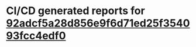 # CI/CD generated reports for [92adcf5a28d856e9f6d71ed25f354093fcc4edf0](https://github.com/hydephp/develop/commit/92adcf5a28d856e9f6d71ed25f354093fcc4edf0)
